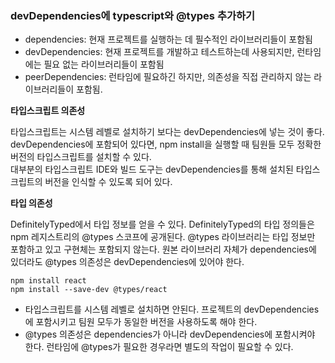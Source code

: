 ### devDependencies에 typescript와 @types 추가하기

* dependencies: 현재 프로젝트를 실행하는 데 필수적인 라이브러리들이 포함됨
* devDependencies: 현재 프로젝트를 개발하고 테스트하는데 사용되지만, 런타임에는 필요 없는 라이브러리들이 포함됨
* peerDependencies: 런타임에 필요하긴 하지만, 의존성을 직접 관리하지 않는 라이브러리들이 포함됨.

**타입스크립트 의존성**

타입스크립트는 시스템 레벨로 설치하기 보다는 devDependencies에 넣는 것이 좋다.\
devDependencies에 포함되어 있다면, npm install을 실행할 때 팀원들 모두 정확한 버전의 타입스크립트를 설치할 수 있다.\
대부분의 타입스크립트 IDE와 빌드 도구는 devDependencies를 통해 설치된 타입스크립트의 버전을 인식할 수 있도록 되어 있다.

**타입 의존성**

DefinitelyTyped에서 타입 정보를 얻을 수 있다. DefinitelyTyped의 타입 정의들은 npm 레지스트리의 @types 스코프에 공개된다. @types 라이브러리는 타입 정보만 포함하고 있고 구현체는 포함되지 않는다. 원본 라이브러리 자체가 dependencies에 있더라도 @types 의존성은 devDependencies에 있어야 한다.

```shell
npm install react
npm install --save-dev @types/react
```

- 타입스크립트를 시스템 레벨로 설치하면 안된다. 프로젝트의 devDependencies에 포함시키고 팀원 모두가 동일한 버전을 사용하도록 해야 한다.
- @types 의존성은 dependencies가 아니라 devDependencies에 포함시켜야 한다. 런타임에 @types가 필요한 경우라면 별도의 작업이 필요할 수 있다.